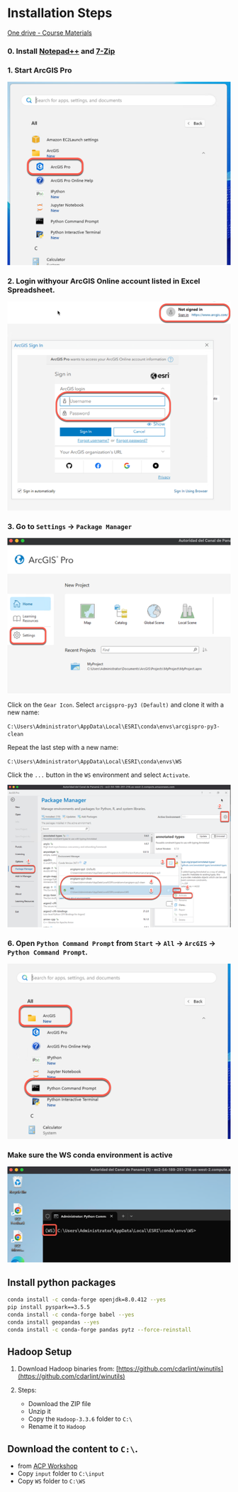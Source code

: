 # Installation Steps

[One drive - Course Materials](https://esriis-my.sharepoint.com/:f:/r/personal/kyun4731_esri_com/Documents/ACP%20Workshop?csf=1&web=1&e=WxVk6a)

### 0. Install [Notepad++](https://notepad-plus-plus.org/) and [7-Zip](https://www.7-zip.org/)

### 1. Start ArcGIS Pro

![alt text](images/start-pro.png)

### 2. Login withyour ArcGIS Online account listed in Excel Spreadsheet.

![alt text](images/pro-login.png)

### 3. Go to `Settings` -> `Package Manager`

![alt text](images/pro-settings.png)

Click on the `Gear Icon`. Select `arcigspro-py3 (Default)` and clone it with a new name:

`C:\Users\Administrator\AppData\Local\ESRI\conda\envs\arcgispro-py3-clean`

Repeat the last step with a new name:

`C:\Users\Administrator\AppData\Local\ESRI\conda\envs\WS`

Click the `...` button in the `WS` environment and select `Activate`.

![alt text](images/pro-new-conda-envs.png)

### 6. Open `Python Command Prompt` from `Start` -> `All` -> `ArcGIS` -> `Python Command Prompt`.

![alt text](images/pro-python-command-prompt.png)

### Make sure the WS conda environment is active

![alt text](images/active-conda-env.png)

## Install python packages

```bash
conda install -c conda-forge openjdk=8.0.412 --yes
pip install pyspark==3.5.5
conda install -c conda-forge babel --yes
conda install geopandas --yes
conda install -c conda-forge pandas pytz --force-reinstall 
```

## Hadoop Setup

1. Download Hadoop binaries from:
   [https://github.com/cdarlint/winutils](https://github.com/cdarlint/winutils)

2. Steps:
    - Download the ZIP file
    - Unzip it
    - Copy the `Hadoop-3.3.6` folder to `C:\`
    - Rename it to `Hadoop`


## Download the content to `C:\`.

- from [ACP Workshop](https://esriis-my.sharepoint.com/my?login_hint=kyun4731%40esri%2Ecom&source=waffle)
- Copy `input` folder to `C:\input`
- Copy `WS` folder to `C:\WS`
